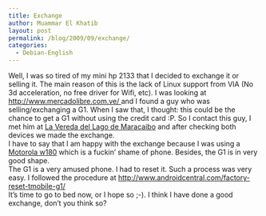 ```yaml
---
title: Exchange
author: Muammar El Khatib
layout: post
permalink: /blog/2009/09/exchange/
categories:
  - Debian-English
---
```

Well, I was so tired of my mini hp 2133 that I decided to exchange it or selling it. The main reason of this is the lack of Linux support from VIA (No 3d acceleration, no free driver for Wifi, etc). I was looking at [http://www.mercadolibre.com.ve/ ][1]and I found a guy who was selling/exchanging a G1. When I saw that, I thought: this could be the chance to get a G1 without using the credit card :P. So I contact this guy, I met him at [La Vereda del Lago de Maracaibo][2] and after checking both devices we made the exchange.  
I have to say that I am happy with the exchange because I was using a [Motorola w180][3] which is a fuckin&#8217; shame of phone. Besides, the G1 is in very good shape.  
The G1 is a very amused phone. I had to reset it. Such a process was very easy. I followed the procedure at <http://www.androidcentral.com/factory-reset-tmobile-g1/>  
It&#8217;s time to go to bed now, or I hope so ;-). I think I have done a good exchange, don&#8217;t you think so?

 [1]: http://www.mercadolibre.com.ve/
 [2]: http://maps.google.com/maps?hl=en&q=Vereda%20del%20Lago%20de%20Maracaibo%20english&um=1&ie=UTF-8&sa=N&tab=wl
 [3]: http://www.motorola.com/motoinfo/product/details.jsp?globalObjectId=208